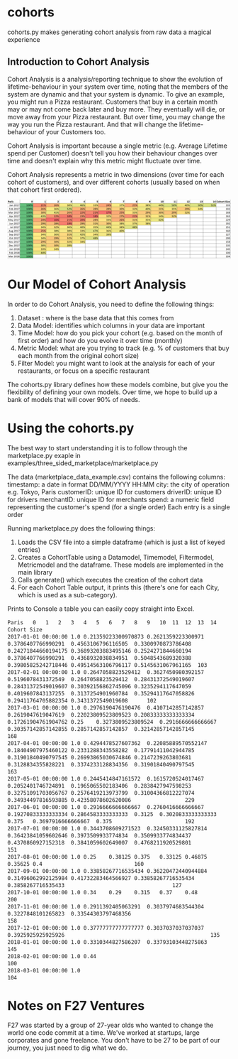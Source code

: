 # cohorts
cohorts.py makes generating cohort analysis from raw data a magical experience

## Introduction to Cohort Analysis

Cohort Analysis is a analysis/reporting technique to show the evolution of lifetime-behaviour in your system over time, noting that the members of the system are dynamic and that your system is dynamic. To give an example, you might run a Pizza restaurant. Customers that buy in a certain month may or may not come back later and buy more. They eventually will die, or move away from your Pizza restaurant. But over time, you may change the way you run the Pizza restaurant. And that will change the lifetime-behaviour of your Customers too.

Cohort Analysis is important because a single metric (e.g. Average Lifetime spend per Customer) doesn't tell you how their behaviour changes over time and doesn't explain why this metric might fluctuate over time.

Cohort Analysis represents a metric in two dimensions (over time for each cohort of customers), and over different cohorts (usually based on when that cohort first ordered).

![Cohort Analysis Example](https://github.com/F27Ventures/cohorts/blob/master/cohorts_screenshot_example.png)

# Our Model of Cohort Analysis

In order to do Cohort Analysis, you need to define the following things:
1. Dataset : where is the base data that this comes from
2. Data Model: identifies which columns in your data are important
3. Time Model: how do you pick your cohort (e.g. based on the month of first order) and how do you evolve it over time (monthly)
4. Metric Model: what are you trying to track (e.g. % of customers that buy each month from the original cohort size)
5. Filter Model: you might want to look at the analysis for each of your restaurants, or focus on a specific restaurant
 
The cohorts.py library defines how these models combine, but give you the flexibility of defining your own models. Over time, we hope to build up a bank of models that will cover 90% of needs.

# Using the cohorts.py

The best way to start understanding it is to follow through the marketplace.py exaple in examples/three_sided_marketplace/marketplace.py

The data (marketplace_data_example.csv) contains the following columns:
timestamp: a date in format DD/MM/YYYY HH:MM
city: the city of operation e.g. Tokyo, Paris
customerID: unique ID for customers
driverID: unique ID for drivers
merchantID: unique ID for merchants
spend: a numeric field representing the customer's spend (for a single order)
Each entry is a single order

Running marketplace.py does the following things:
1. Loads the CSV file into a simple dataframe (which is just a list of keyed entries)
2. Creates a CohortTable using a Datamodel, Timemodel, Filtermodel, Metricmodel and the dataframe. These models are implemented in the main library
3. Calls generate() which executes the creation of the cohort data
4. For each Cohort Table output, it prints this (there's one for each City, which is used as a sub-category).

Prints to Console a table you can easily copy straight into Excel.

```
Paris	0	1	2	3	4	5	6	7	8	9	10	11	12	13	14	Cohort Size
2017-01-01 00:00:00	1.0	0.21359223300970873	0.2621359223300971	0.3786407766990291	0.4563106796116505	0.3300970873786408	0.24271844660194175	0.36893203883495146	0.2524271844660194	0.3786407766990291	0.4368932038834951	0.5048543689320388	0.39805825242718446	0.49514563106796117	0.5145631067961165	103
2017-02-01 00:00:00	1.0	0.2647058823529412	0.3627450980392157	0.5196078431372549	0.2647058823529412	0.28431372549019607	0.28431372549019607	0.30392156862745096	0.3235294117647059	0.4019607843137255	0.3137254901960784	0.35294117647058826	0.29411764705882354	0.3431372549019608		102
2017-03-01 00:00:00	1.0	0.2976190476190476	0.4107142857142857	0.2619047619047619	0.22023809523809523	0.20833333333333334	0.17261904761904762	0.25	0.3273809523809524	0.2916666666666667	0.30357142857142855	0.2857142857142857	0.32142857142857145			168
2017-04-01 00:00:00	1.0	0.4294478527607362	0.22085889570552147	0.18404907975460122	0.2331288343558282	0.17791411042944785	0.31901840490797545	0.26993865030674846	0.2147239263803681	0.3128834355828221	0.3374233128834356	0.31901840490797545				163
2017-05-01 00:00:00	1.0	0.2445414847161572	0.1615720524017467	0.2052401746724891	0.1965065502183406	0.2838427947598253	0.32751091703056767	0.2576419213973799	0.31004366812227074	0.34934497816593885	0.42358078602620086					229
2017-06-01 00:00:00	1.0	0.2916666666666667	0.2760416666666667	0.19270833333333334	0.2864583333333333	0.3125	0.3020833333333333	0.375	0.3697916666666667	0.375						192
2017-07-01 00:00:00	1.0	0.3443708609271523	0.32450331125827814	0.36423841059602646	0.3973509933774834	0.3509933774834437	0.4370860927152318	0.3841059602649007	0.4768211920529801							151
2017-08-01 00:00:00	1.0	0.25	0.38125	0.375	0.33125	0.46875	0.35625	0.4								160
2017-09-01 00:00:00	1.0	0.33858267716535434	0.36220472440944884	0.31496062992125984	0.41732283464566927	0.33858267716535434	0.3858267716535433									127
2017-10-01 00:00:00	1.0	0.34	0.29	0.315	0.37	0.48										200
2017-11-01 00:00:00	1.0	0.2911392405063291	0.3037974683544304	0.3227848101265823	0.33544303797468356											158
2017-12-01 00:00:00	1.0	0.37777777777777777	0.3037037037037037	0.3925925925925926												135
2018-01-01 00:00:00	1.0	0.3310344827586207	0.33793103448275863													145
2018-02-01 00:00:00	1.0	0.44														100
2018-03-01 00:00:00	1.0															104
```

# Notes on F27 Ventures
F27 was started by a group of 27-year olds who wanted to change the world one code commit at a time. We've worked at startups, large corporates and gone freelance. You don't have to be 27 to be part of our journey, you just need to dig what we do.
